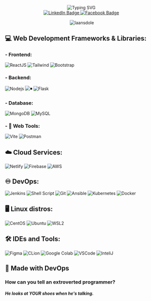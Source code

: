 
<div align="center">
    <img style="" src="https://readme-typing-svg.demolab.com?font=Fira+Code&weight=700&size=25&pause=1000&center=true&vCenter=true&random=true&width=435&lines=Hello%2C+World!;I+am+Do+Le+Long+An;Full-Stack+Web+Developer;DevOps+Engineer" alt="Typing SVG" />
</div>
<div 
class="sketchfab-embed-wrapper" 
align="center" >
    <a href="https://www.linkedin.com/in/do-le-long-an/">
        <img src="https://img.shields.io/badge/LinkedIn-blue?style=for-the-badge&logo=linkedin&logoColor=white" alt="LinkedIn Badge"/>
    </a>
    <a href="https://www.facebook.com/laansdole/">
        <img src="https://img.shields.io/badge/Facebook-blue?style=for-the-badge&logo=facebook&logoColor=white" alt="Facebook Badge"/>
    </a>
    <p>&nbsp;<img align="center" src="https://readmestats.999857.xyz/api?username=laansdole&show_icons=true&locale=en&theme=tokyonight" alt="laansdole" /></p>
</div>

## 💻 Web Development Frameworks & Libraries:
### - Frontend:
![ReactJS](https://img.shields.io/badge/-ReactJS-%2361DAFB?style=flat&logo=react&logoColor=white)
![Tailwind](https://img.shields.io/badge/TailwindCSS-06B6D4?style=flat&logo=tailwindcss&logoColor=white)
![Bootstrap](https://img.shields.io/badge/Bootstrap-563D7C?style=flat&logo=bootstrap&logoColor=white)

### - Backend:
![Nodejs](https://img.shields.io/badge/Node.js-43853D.svg?style=flat&logo=node.js&logoColor=white)
![◾](https://img.shields.io/badge/Express.js-404D59?style=flat&logo=express&logoColor=white)
![Flask](https://img.shields.io/badge/Flask-000000?style=flat&logo=flask&logoColor=white)

### - Database:
![MongoDB](https://img.shields.io/badge/MongoDB-4EA94B?style=flat&logo=mongodb&logoColor=white)
![MySQL](https://img.shields.io/badge/MySQL-005C84?style=flat&logo=mysql&logoColor=white)

### - 🧰 Web Tools:
![Vite](https://img.shields.io/badge/Vite-646CFF?style=flat&logo=vite&logoColor=white)
![Postman](https://img.shields.io/badge/Postman-FF6C37?style=flat&logo=postman&logoColor=white)

## ☁️ Cloud Services:
![Netlify](https://img.shields.io/badge/Netlify-00C7B7?style=flat&logo=netlify&logoColor=white)
![Firebase](https://img.shields.io/badge/Firebase-039BE5?style=flat&logo=Firebase&logoColor=white)
![AWS](https://img.shields.io/badge/Amazon_AWS-232F3E?style=flat&logo=amazon-aws&logoColor=white)

## ♾️ DevOps:
![Jenkins](https://img.shields.io/badge/Jira-0052CC?style=flat&logo=Jira&logoColor=white)
![Shell Script](https://img.shields.io/badge/Shell_Script-121011?style=flat&logo=gnu-bash&logoColor=white)
![Git](https://img.shields.io/badge/GIT-E44C30?style=flat&logo=git&logoColor=white)
![Ansible](https://img.shields.io/badge/ansible-%231A1918.svg?style=flat&logo=ansible&logoColor=white)
![Kubernetes](https://img.shields.io/badge/kubernetes-%23326ce5.svg?style=flat&logo=kubernetes&logoColor=white)
![Docker](https://img.shields.io/badge/docker-%230db7ed.svg?style=flat&logo=docker&logoColor=white)

## 🖥️ Linux distros:
![CentOS](https://img.shields.io/badge/Cent%20OS-262577?style=flat&logo=CentOS&logoColor=white)
![Ubuntu](https://img.shields.io/badge/Ubuntu-E95420?style=flat&logo=ubuntu&logoColor=white)
![WSL2](https://img.shields.io/badge/WSL-0a97f5?style=flat&logo=linux&logoColor=white)

## 🛠 IDEs and Tools:
![Figma](https://img.shields.io/badge/Figma-F24E1E?style=flat&logo=figma&logoColor=white)
![CLion](https://img.shields.io/badge/CLion-000000?style=flat&logo=clion&logoColor=white)
![Google Colab](https://img.shields.io/badge/Colab-F9AB00?style=flat&logo=googlecolab&color=525252)
![VSCode](https://img.shields.io/badge/Visual_Studio_Code-0078D4?style=flat&logo=visual%20studio%20code&logoColor=white)
![InteliJ](https://img.shields.io/badge/IntelliJ_IDEA-000000.svg?style=flat&logo=intellij-idea&logoColor=white)

## 🤖 Made with DevOps

<h3><strong>How can you tell an extroverted programmer?</strong></h3><h4><i>He looks at YOUR shoes when he's talking.</i></h4>
